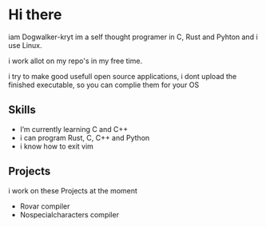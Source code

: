 # Hi there 
iam Dogwalker-kryt im a self thought programer in C, Rust and Pyhton and i use Linux.

i work allot on my repo's in my free time.

i try to make good usefull open source applications, i dont upload the finished executable, so you can complie them for your OS


## Skills
- I’m currently learning C and C++
- i can program Rust, C, C++ and Python
- i know how to exit vim

## Projects
i work on these Projects at the moment
- Rovar compiler
- Nospecialcharacters compiler



  
